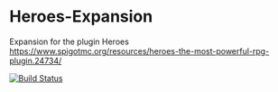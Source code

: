 # Heroes-Expansion
Expansion for the plugin Heroes https://www.spigotmc.org/resources/heroes-the-most-powerful-rpg-plugin.24734/

[![Build Status](http://ci.extendedclip.com/job/Heroes-Expansion/badge/icon)](http://ci.extendedclip.com/job/Heroes-Expansion/)
